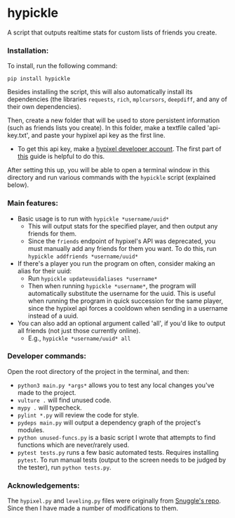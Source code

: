 # hypickle

A script that outputs realtime stats for custom lists of friends you create.

### Installation:

To install, run the following command:

`pip install hypickle`

Besides installing the script, this will also automatically install its dependencies (the libraries `requests`,
`rich`, `mplcursors`, `deepdiff`, and any of their own dependencies).

Then, create a new folder that will be used to store persistent information (such as friends lists you create).
In this folder, make a textfile called 'api-key.txt', and paste your hypixel api key as the first line.
  - To get this api key, make a [hypixel developer account](https://developer.hypixel.net/).
    The first part of [this](https://gist.github.com/camnwalter/c0156c68b1e2a21ec0b084c6f04b63f0#how-to-get-a-new-api-key-after-the-hypixel-api-changes)
    guide is helpful to do this.

After setting this up, you will be able to open a terminal window in this directory and run various commands
with the `hypickle` script (explained below).

### Main features:

- Basic usage is to run with `hypickle *username/uuid*`
  - This will output stats for the specified player, and then output any friends for them.
  - Since the `friends` endpoint of hypixel's API was deprecated, you must manually add any friends for them you want.
    To do this, run `hypickle addfriends *username/uuid*`
- If there's a player you run the program on often, consider making an alias for their uuid:
  - Run `hypickle updateuuidaliases *username*`
  - Then when running `hypickle *username*`, the program will automatically substitute the username for the uuid.
    This is useful when running the program in quick succession for the same player, since the hypixel api forces a cooldown
    when sending in a username instead of a uuid.
- You can also add an optional argument called 'all', if you'd like to output all friends (not just those currently online).
  - E.g., `hypickle *username/uuid* all`

### Developer commands:

Open the root directory of the project in the terminal, and then:
  - `python3 main.py *args*` allows you to test any local changes you've made to the project.
  - `vulture .` will find unused code.
  - `mypy .` will typecheck.
  - `pylint *.py` will review the code for style.
  - `pydeps main.py` will output a dependency graph of the project's modules.
  - `python unused-funcs.py` is a basic script I wrote that attempts to find functions which are never/rarely used.
  - `pytest tests.py` runs a few basic automated tests. Requires installing `pytest`. To run manual tests (output to
    the screen needs to be judged by the tester), run `python tests.py`.

### Acknowledgements:

The `hypixel.py` and `leveling.py` files were originally from [Snuggle's repo](https://github.com/Snuggle/hypixel.py/). Since then I have made a number of modifications to them.